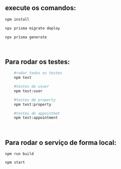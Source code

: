 <h2>execute os comandos:</h2>

```bash
npm install

npx prisma migrate deploy

npx prisma generate

```
<br>
<h2>Para rodar os testes:</h2> 

```bash
    #rodar todos os testes
    npm test

    #testes de usuer
    npm test:user

    #testes de property
    npm test:property

    #testes de appointmet
    npm test:appointment

````
<br>
<h2>Para rodar o serviço de forma local:</h2> 

    npm run build

    npm start